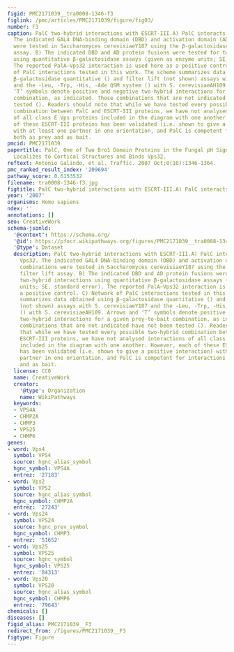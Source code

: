 ```yaml
---
figid: PMC2171039__tra0008-1346-f3
figlink: /pmc/articles/PMC2171039/figure/fig03/
number: F3
caption: PalC two-hybrid interactions with ESCRT-III.A) PalC interacts with Vps32.
  The indicated GAL4 DNA-binding domain (DBD) and activation domain (AD) combinations
  were tested in Saccharomyces cerevisiaeY187 using the β-galactosidase filter lift
  assay. B) The indicated DBD and AD protein fusions were tested for two-hybrid interactions
  using quantitative β-galactosidase assays (given as enzyme units; SE, standard error).
  The reported PalA–Vps32 interaction is used here as a positive control. C) Network
  of PalC interactions tested in this work. The scheme summarizes data obtained using
  β-galactosidase quantitative () and filter lift (not shown) assays with S. cerevisiaeY187
  and the -Leu, -Trp, -His, -Ade QSM system () with S. cerevisiaeAH109. Arrows and
  ‘T’ symbols denote positive and negative two-hybrid interactions for a given prey-to-bait
  combination, as indicated. Those combinations that are not indicated have not been
  tested (). Readers should note that while we have tested every possible two-hybrid
  combination between PalC and ESCRT-III proteins, we have not analysed interactions
  of all class E Vps proteins included in the diagram with one another. However, each
  of these ESCRT-III proteins has been validated (i.e. shown to give a positive interaction)
  with at least one partner in one orientation, and PalC is competent for interactions
  both as prey and as bait.
pmcid: PMC2171039
papertitle: PalC, One of Two Bro1 Domain Proteins in the Fungal pH Signalling Pathway,
  Localizes to Cortical Structures and Binds Vps32.
reftext: Antonio Galindo, et al. Traffic. 2007 Oct;8(10):1346-1364.
pmc_ranked_result_index: '209694'
pathway_score: 0.6153532
filename: tra0008-1346-f3.jpg
figtitle: PalC two-hybrid interactions with ESCRT-III.A) PalC interacts with Vps32
year: '2007'
organisms: Homo sapiens
ndex: ''
annotations: []
seo: CreativeWork
schema-jsonld:
  '@context': https://schema.org/
  '@id': https://pfocr.wikipathways.org/figures/PMC2171039__tra0008-1346-f3.html
  '@type': Dataset
  description: PalC two-hybrid interactions with ESCRT-III.A) PalC interacts with
    Vps32. The indicated GAL4 DNA-binding domain (DBD) and activation domain (AD)
    combinations were tested in Saccharomyces cerevisiaeY187 using the β-galactosidase
    filter lift assay. B) The indicated DBD and AD protein fusions were tested for
    two-hybrid interactions using quantitative β-galactosidase assays (given as enzyme
    units; SE, standard error). The reported PalA–Vps32 interaction is used here as
    a positive control. C) Network of PalC interactions tested in this work. The scheme
    summarizes data obtained using β-galactosidase quantitative () and filter lift
    (not shown) assays with S. cerevisiaeY187 and the -Leu, -Trp, -His, -Ade QSM system
    () with S. cerevisiaeAH109. Arrows and ‘T’ symbols denote positive and negative
    two-hybrid interactions for a given prey-to-bait combination, as indicated. Those
    combinations that are not indicated have not been tested (). Readers should note
    that while we have tested every possible two-hybrid combination between PalC and
    ESCRT-III proteins, we have not analysed interactions of all class E Vps proteins
    included in the diagram with one another. However, each of these ESCRT-III proteins
    has been validated (i.e. shown to give a positive interaction) with at least one
    partner in one orientation, and PalC is competent for interactions both as prey
    and as bait.
  license: CC0
  name: CreativeWork
  creator:
    '@type': Organization
    name: WikiPathways
  keywords:
  - VPS4A
  - CHMP2A
  - CHMP3
  - VPS25
  - CHMP6
genes:
- word: Vps4
  symbol: VPS4
  source: hgnc_alias_symbol
  hgnc_symbol: VPS4A
  entrez: '27183'
- word: Vps2
  symbol: VPS2
  source: hgnc_alias_symbol
  hgnc_symbol: CHMP2A
  entrez: '27243'
- word: Vps24
  symbol: VPS24
  source: hgnc_prev_symbol
  hgnc_symbol: CHMP3
  entrez: '51652'
- word: Vps25
  symbol: VPS25
  source: hgnc_symbol
  hgnc_symbol: VPS25
  entrez: '84313'
- word: Vps20
  symbol: VPS20
  source: hgnc_alias_symbol
  hgnc_symbol: CHMP6
  entrez: '79643'
chemicals: []
diseases: []
figid_alias: PMC2171039__F3
redirect_from: /figures/PMC2171039__F3
figtype: Figure
---
```


